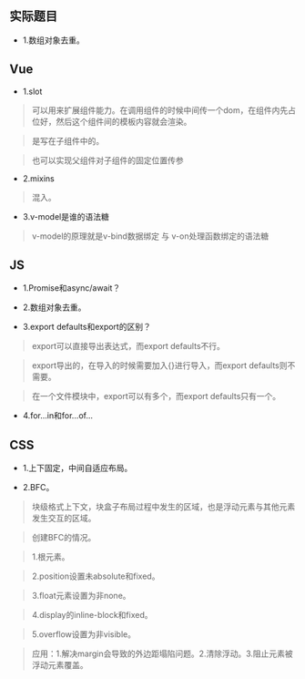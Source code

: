 ## 实际题目

- 1.数组对象去重。

## Vue

- 1.slot

>可以用来扩展组件能力。在调用组件的时候中间传一个dom，在组件内先占位好，然后这个组件间的模板内容就会渲染。

><slot></slot>是写在子组件中的。

>也可以实现父组件对子组件的固定位置传参

- 2.mixins

>混入。

- 3.v-model是谁的语法糖

>v-model的原理就是v-bind数据绑定 与 v-on处理函数绑定的语法糖

## JS

- 1.Promise和async/await？

- 2.数组对象去重。

- 3.export defaults和export的区别？

>export可以直接导出表达式，而export defaults不行。

>export导出的，在导入的时候需要加入{}进行导入，而export defaults则不需要。

>在一个文件模块中，export可以有多个，而export defaults只有一个。

- 4.for...in和for...of...



## CSS

- 1.上下固定，中间自适应布局。

- 2.BFC。

>块级格式上下文，块盒子布局过程中发生的区域，也是浮动元素与其他元素发生交互的区域。

>创建BFC的情况。

>1.根元素。

>2.position设置未absolute和fixed。

>3.float元素设置为非none。

>4.display的inline-block和fixed。

>5.overflow设置为非visible。

>应用：1.解决margin会导致的外边距塌陷问题。2.清除浮动。3.阻止元素被浮动元素覆盖。
